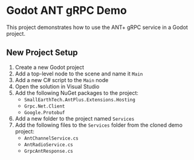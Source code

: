 # Godot ANT gRPC Demo
This project demonstrates how to use the ANT+ gRPC service in a Godot project.
## New Project Setup
1. Create a new Godot project
1. Add a top-level node to the scene and name it `Main`
1. Add a new C# script to the `Main` node
1. Open the solution in Visual Studio
1. Add the following NuGet packages to the project:
    - `SmallEarthTech.AntPlus.Extensions.Hosting`
    - `Grpc.Net.Client`
    - `Google.Protobuf`
1. Add a new folder to the project named `Services`
1. Add the following files to the `Services` folder from the cloned demo project:
    - `AntChannelService.cs`
    - `AntRadioService.cs`
    - `GrpcAntResponse.cs`